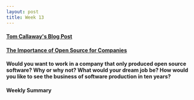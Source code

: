 ```yaml
---
layout: post
title: Week 13
---
```



#### [Tom Callaway's Blog Post](https://spot.livejournal.com/327801.html)


#### [The Importance of Open Source for Companies](https://enterprisersproject.com/article/2015/1/top-advantages-open-source-offers-over-proprietary-solutions)

#### Would you want to work in a company that only produced open source software? Why or why not? What would your dream job be? How would you like to see the business of software production in ten years?



#### Weekly Summary
